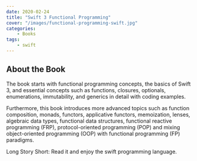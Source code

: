 ```yaml
---
date: 2020-02-24
title: "Swift 3 Functional Programming"
cover: "/images/functional-programming-swift.jpg"
categories:
    - Books
tags:
    - swift
---
```


## About the Book

The book starts with functional programming concepts, the basics of Swift 3, and essential concepts such as functions, closures, optionals, enumerations, immutability, and generics in detail with coding examples.

Furthermore, this book introduces more advanced topics such as function composition, monads, functors, applicative functors, memoization, lenses, algebraic data types, functional data structures, functional reactive programming (FRP), protocol-oriented programming (POP) and mixing object-oriented programming (OOP) with functional programming (FP) paradigms.

Long Story Short: Read it and enjoy the swift programming language. 
